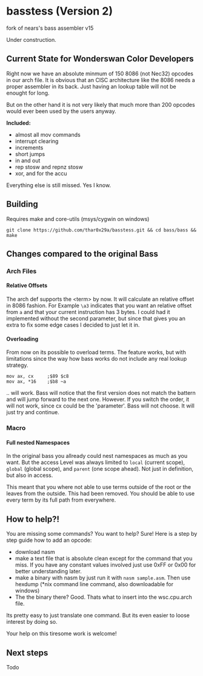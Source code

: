 # basstess (Version 2)
fork of nears's bass assembler v15

Under construction.

## Current State for Wonderswan Color Developers
Right now we have an absolute minmum of 150 8086 (not Nec32) opcodes in our arch file. It is obvious that an CISC architecture like the 8086 needs a proper assembler in its back. Just having an lookup table will not be enought for long. 

But on the other hand it is not very likely that much more than 200 opcodes would ever been used by the users anyway.

**Included:**
 - almost all mov commands
 - interrupt clearing
 - increments 
 - short jumps
 - in and out
 - rep stosw and repnz stosw
 - xor, and for the accu
 
Everything else is still missed. Yes I know.

## Building
Requires make and core-utils (msys/cygwin on windows)
```
git clone https://github.com/thar0x29a/basstess.git && cd bass/bass && make
```

## Changes compared to the original Bass
### Arch Files
#### Relative Offsets
The arch def supports the \<term><size> by now. It will calculate an relative offset in 8086 fashion. For Example `\a3` indicates that you want an relative offset from `a` and that your current instruction has 3 bytes. I could had it implemented without the second parameter, but since that gives you an extra to fix some edge cases I decided to just let it in. 

#### Overloading
From now on its possible to overload terms. The feature works, but with limitations since the way how bass works do not include any real lookup strategy. 
```
mov ax, cx     ;$89 $c8
mov ax, *16	   ;$b8 ~a
```
.. will work. Bass will notice that the first version does not match the battern and will jump forward to the next one. However. If you switch the order, it will not work, since cx could be the 'parameter'. Bass will not choose. It will just try and continue.

### Macro
#### Full nested Namespaces
In the original bass you allready could nest namespaces as much as you want. But the access Level was always limited to `local` (current scope), `global` (global scope), and `parent` (one scope ahead). Not just in definition, but also in access.

This meant that you where not able to use terms outside of the root or the leaves from the outside. This had been removed. You should be able to use every term by its full path from everywhere. 

## How to help?!
You are missing some commands? You want to help? Sure! Here is a step by step guide how to add an opcode:

 - download nasm
 - make a text file that is absolute clean except for the command that you miss. If you have any constant values involved just use 0xFF or 0x00 for better understanding later. 
 - make a binary with nasm by just run it with `nasm sample.asm`. Then use hexdump (\*nix command line command, also downloadable for windows)
 - The the binary there? Good. Thats what to insert into the wsc.cpu.arch file. 
 
Its pretty easy to just translate one command. But its even easier to loose interest by doing so.

Your help on this tiresome work is welcome!

## Next steps
Todo